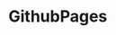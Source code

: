 <!DOCTYPE html>
<html>
<head>
<title>Meu portifólio</title>
</head>
<body>
<h1>GithubPages<h1>
</body>
</html>
